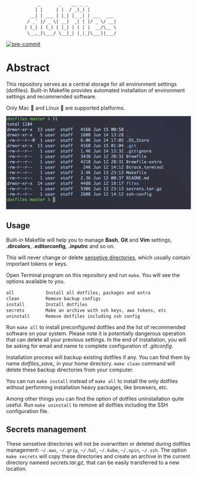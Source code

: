 ```
            _       _    __ _ _
           | |     | |  / _(_) |
         __| | ___ | |_| |_ _| | ___  ___
        / _` |/ _ \| __|  _| | |/ _ \/ __|
       | (_| | (_) | |_| | | | |  __/\__ \
        \__,_|\___/ \__|_| |_|_|\___||___/
```

[![pre-commit](https://github.com/repconn/dotfiles/actions/workflows/pre-commit.yml/badge.svg?branch=master)](https://github.com/repconn/dotfiles/actions/workflows/pre-commit.yml)

# Abstract

This repository serves as a central storage for all environment settings (dotfiles).
Built-in Makefile provides automated installation of environment settings
and recommended software.

Only Mac 🍏 and Linux 🐧 are supported platforms.

![](assets/screenshot.png)

## Usage

Built-in Makefile will help you to manage **Bash**, **Git** and **Vim** settings,
**.dircolors**, **.editorconfig**, **.inputrc** and so on.

This will never change or delete [sensetive directories](#secrets-management),
which usually contain important tokens or keys.

Open Terminal program on this repository and run `make`.
You will see the options available to you.

```
all            Install all dotfiles, packages and extra
clean          Remove backup configs
install        Install dotfiles
secrets        Make an archive with ssh keys, aws tokens, etc
uninstall      Remove dotfiles including ssh config
```

Run `make all` to install preconfigured dotfiles and the list of recommended software
on your system. Please note it is potentially dangerous operation that can delete
all your previous settings. In the end of installation, you will be asking for
email and name to complete configuration of *.gitconfig*.

Installation process will backup existing dotfiles if any.
You can find them by name *dotfiles_save_* in your home directory.
`make clean` command will delete these backup directories from your computer.

You can run `make install` instead of `make all` to install the only dotfiles
without performing installation heavy packages, like browsers, etc.

Among other things you can find the option of dotfiles uninstallation quite useful.
Run `make uninstall` to remove all dotfiles including the SSH configuration file.

## Secrets management

These sensetive directories will not be overwritten or deleted during
dotfiles management: `~/.aws`, `~/.grip`, `~/.hal`, `~/.kube`, `~/.spin`, `~/.ssh`.
The option `make secrets` will copy these directories and create
an archive in the current directory nameed *secrets.tar.gz*,
that can be easily transferred to a new location.
